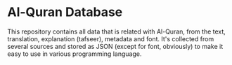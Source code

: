 # Al-Quran Database

This repository contains all data that is related with Al-Quran, from the text, translation, explanation (tafseer), metadata and font. It's collected from several sources and stored as JSON (except for font, obviously) to make it easy to use in various programming language.